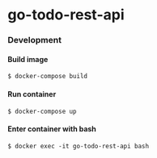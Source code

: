 # go-todo-rest-api

### Development

#### Build image
```
$ docker-compose build
```

#### Run container
```
$ docker-compose up
```

#### Enter container with bash
```
$ docker exec -it go-todo-rest-api bash
```
